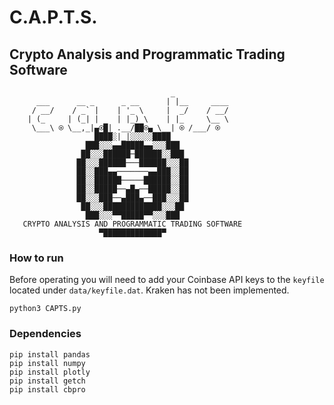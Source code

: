 # C.A.P.T.S.
## Crypto Analysis and Programmatic Trading Software
```
                                    _                 
      ___      __ _      _ __      | |__     ____      
     / __/    / _` |    | '_ \     |  _/    / __/      
    | (_     | (_| |    | |_) \    | |_     \__ \      
     \___\ ⍟ \__,_|▄⍟█| .__/██⍟▄ \__| ⍟ /___/ ⍟    
                   ████░|_|░░░░░████                 
                 ███░░░▄▄█████▄▄░░░███               
                ██░░░██████─██████░░███              
               ██░░░██████───██████░░░██             
               ██░░███▄▄───────▄▄███░░██             
               ██░░██████─────██████░░██             
               ██░░█████──▄█▄──█████░░██             
               ██░░░███──▄███▄──███░░░██             
                ██░░░█████████████░░░██              
                 ███░░░▀▀█████▀▀░░░███               
   CRYPTO ANALYSIS AND PROGRAMMATIC TRADING SOFTWARE 
                    ▀█████████████▀                  
```

### How to run
Before operating you will need to add your Coinbase API keys to the `keyfile` located under `data/keyfile.dat`. Kraken has not been implemented.

```
python3 CAPTS.py
```

### Dependencies
```
pip install pandas
pip install numpy
pip install plotly
pip install getch
pip install cbpro
```

